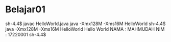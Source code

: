 # Belajar01
sh-4.4$ javac HelloWorld.java                                                                                                                                             java -Xmx128M -Xms16M HelloWorld                                                                                                                                          sh-4.4$ java -Xmx128M -Xms16M HelloWorld                                                                                                                                  Hello World                                                                                                                                                               NAMA : MAHMUDAH                                                                                                                                                           NIM : 17220001                                                                                                                                                            sh-4.4$                                                                                                                                                                  
